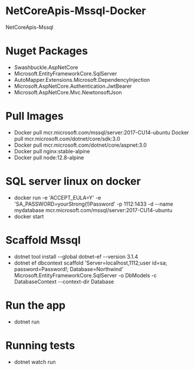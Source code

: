 # NetCoreApis-Mssql-Docker
NetCoreApis-Mssql

# Nuget Packages
- Swashbuckle.AspNetCore
- Microsoft.EntityFrameworkCore.SqlServer
- AutoMapper.Extensions.Microsoft.DependencyInjection
- Microsoft.AspNetCore.Authentication.JwtBearer
- Microsoft.AspNetCore.Mvc.NewtonsoftJson

# Pull Images
- Docker pull mcr.microsoft.com/mssql/server:2017-CU14-ubuntu Docker pull mcr.microsoft.com/dotnet/core/sdk:3.0
- Docker pull mcr.microsoft.com/dotnet/core/aspnet:3.0
- Docker pull nginx:stable-alpine
- Docker pull node:12.8-alpine

# SQL server linux on docker
- docker run -e 'ACCEPT_EULA=Y' -e 'SA_PASSWORD=yourStrong(!)Password' -p 1112:1433 -d --name mydatabase mcr.microsoft.com/mssql/server:2017-CU14-ubuntu
- docker start <container id or container name>

# Scaffold Mssql
- dotnet tool install --global dotnet-ef --version 3.1.4
- dotnet ef dbcontext scaffold 'Server=localhost,1112;user id=sa; password=Password!; Database=Northwind' Microsoft.EntityFrameworkCore.SqlServer -o DbModels -c DatabaseContext --context-dir Database

# Run the app
- dotnet run

# Running tests
- dotnet watch run
